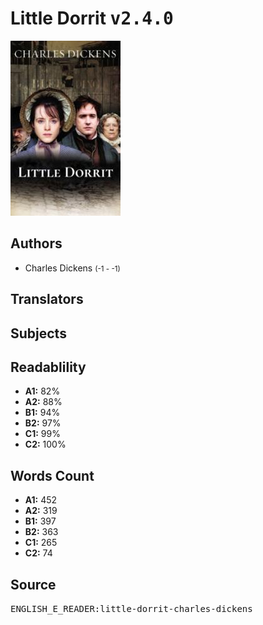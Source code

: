 # Little Dorrit <kbd>v2.4.0</kbd>

![](./cover.medium.jpg "")

## Authors


 - Charles Dickens <small>(-1 - -1)</small>

## Translators



## Subjects



## Readablility


 - **A1:** 82%
 - **A2:** 88%
 - **B1:** 94%
 - **B2:** 97%
 - **C1:** 99%
 - **C2:** 100%

## Words Count


 - **A1:** 452
 - **A2:** 319
 - **B1:** 397
 - **B2:** 363
 - **C1:** 265
 - **C2:** 74

## Source


<kbd>ENGLISH_E_READER:little-dorrit-charles-dickens</kbd>
